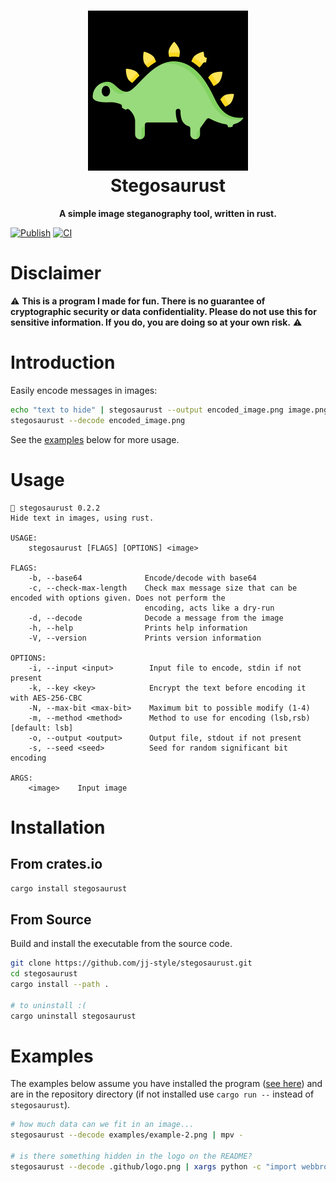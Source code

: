<h1 align="center">
  <img src=".github/logo.png" alt="Stegosaurust" width="256" />
  <br />
  Stegosaurust
</h1>

<p align="center"><b>A simple image steganography tool, written in rust.</b></p>

[![Publish](https://github.com/jj-style/stegosaurust/actions/workflows/publish.yml/badge.svg)](https://github.com/jj-style/stegosaurust/actions/workflows/publish.yml)
[![CI](https://github.com/jj-style/stegosaurust/actions/workflows/ci.yml/badge.svg)](https://github.com/jj-style/stegosaurust/actions/workflows/ci.yml)

# Disclaimer
:warning: **This is a program I made for fun. There is no guarantee of cryptographic security or data confidentiality. Please do not use this for sensitive information. If you do, you are doing so at your own risk.** :warning:

# Introduction
Easily encode messages in images:
```bash
echo "text to hide" | stegosaurust --output encoded_image.png image.png
stegosaurust --decode encoded_image.png 
```
See the [examples](#examples) below for more usage. 

# Usage
```
🦕 stegosaurust 0.2.2
Hide text in images, using rust.

USAGE:
    stegosaurust [FLAGS] [OPTIONS] <image>

FLAGS:
    -b, --base64              Encode/decode with base64
    -c, --check-max-length    Check max message size that can be encoded with options given. Does not perform the
                              encoding, acts like a dry-run
    -d, --decode              Decode a message from the image
    -h, --help                Prints help information
    -V, --version             Prints version information

OPTIONS:
    -i, --input <input>        Input file to encode, stdin if not present
    -k, --key <key>            Encrypt the text before encoding it with AES-256-CBC
    -N, --max-bit <max-bit>    Maximum bit to possible modify (1-4)
    -m, --method <method>      Method to use for encoding (lsb,rsb) [default: lsb]
    -o, --output <output>      Output file, stdout if not present
    -s, --seed <seed>          Seed for random significant bit encoding

ARGS:
    <image>    Input image
```

# Installation
## From crates.io
```bash
cargo install stegosaurust
```

## From Source
Build and install the executable from the source code.
```bash
git clone https://github.com/jj-style/stegosaurust.git
cd stegosaurust
cargo install --path .

# to uninstall :(
cargo uninstall stegosaurust
```

# Examples
The examples below assume you have installed the program ([see here](#installation)) and are in the repository directory (if not installed use `cargo run --` instead of `stegosaurust`).

```bash
# how much data can we fit in an image...
stegosaurust --decode examples/example-2.png | mpv -

# is there something hidden in the logo on the README?
stegosaurust --decode .github/logo.png | xargs python -c "import webbrowser,sys; webbrowser.open(sys.argv[1])"
```